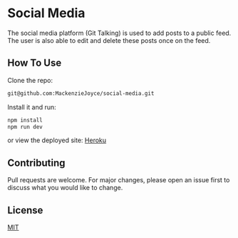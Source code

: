 # Social Media  
The social media platform (Git Talking) is used to add posts to a public feed. The user is also able to edit and delete these posts once on the feed. 

## How To Use 
Clone the repo: 
```sh
git@github.com:MackenzieJoyce/social-media.git
```

Install it and run: 
```sh
npm install 
npm run dev
```

or view the deployed site: [Heroku](https://git-talking.herokuapp.com/)

## Contributing

Pull requests are welcome. For major changes, please open an issue first
to discuss what you would like to change.

## License

[MIT](https://choosealicense.com/licenses/mit/)